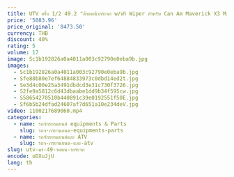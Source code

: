 ```yaml
---
title: UTV ครึ่ง 1/2 49.2 "ด้านหน้ากระจก w/ฟรี Wiper สําหรับ Can Am Maverick X3 MAX R RR 4x4 XMR XDS Turbo DPS 2017-2025
price: '5083.96'
price_original: '8473.50'
currency: THB
discount: 40%
rating: 5
volume: 17
image: Sc1b192826a0a4011a003c92790e0eba9b.jpg
images:
  - Sc1b192826a0a4011a003c92790e0eba9b.jpg
  - Sfe88b80e7ef64884833973c0dbd14ed2t.jpg
  - Se3d4c00e25a3491dbdcd3e31c730f3726.jpg
  - S2fe9a5812c6d43dbaabe1dd9b34f595cw.jpg
  - S58654270510b440891c39e0192551f50E.jpg
  - Sf6b5b24dfad24607af7d651a10e234deV.jpg
video: 1100217689060.mp4
categories:
  - name: รถจักรยานยนต์ equipments & Parts
    slug: รถจ-กรยานยนต-equipments-parts
  - name: รถจักรยานยนต์และ ATV
    slug: รถจ-กรยานยนต-และ-atv
slug: utv-คร-49-านหน-ากระจก
encode: oDXuJjU
lang: th
---
```

  